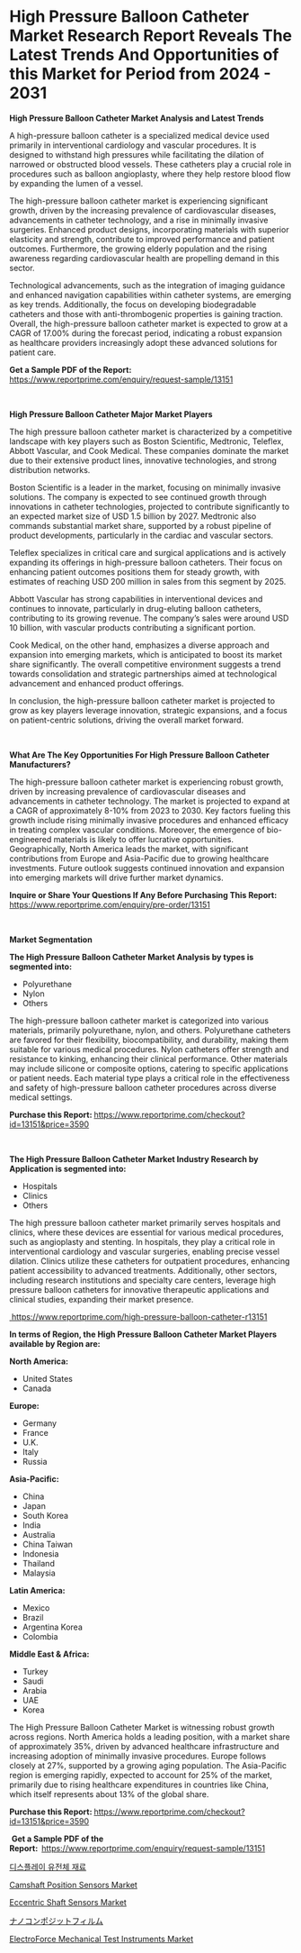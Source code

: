 <p><h1>High Pressure Balloon Catheter Market Research Report Reveals The Latest Trends And Opportunities of this Market for Period from 2024 - 2031</h1></p><p><strong>High Pressure Balloon Catheter Market Analysis and Latest Trends</strong></p>
<p><p>A high-pressure balloon catheter is a specialized medical device used primarily in interventional cardiology and vascular procedures. It is designed to withstand high pressures while facilitating the dilation of narrowed or obstructed blood vessels. These catheters play a crucial role in procedures such as balloon angioplasty, where they help restore blood flow by expanding the lumen of a vessel. </p><p>The high-pressure balloon catheter market is experiencing significant growth, driven by the increasing prevalence of cardiovascular diseases, advancements in catheter technology, and a rise in minimally invasive surgeries. Enhanced product designs, incorporating materials with superior elasticity and strength, contribute to improved performance and patient outcomes. Furthermore, the growing elderly population and the rising awareness regarding cardiovascular health are propelling demand in this sector.</p><p>Technological advancements, such as the integration of imaging guidance and enhanced navigation capabilities within catheter systems, are emerging as key trends. Additionally, the focus on developing biodegradable catheters and those with anti-thrombogenic properties is gaining traction. Overall, the high-pressure balloon catheter market is expected to grow at a CAGR of 17.00% during the forecast period, indicating a robust expansion as healthcare providers increasingly adopt these advanced solutions for patient care.</p></p>
<p><strong>Get a Sample PDF of the Report:&nbsp;</strong> <a href="https://www.reportprime.com/enquiry/request-sample/13151">https://www.reportprime.com/enquiry/request-sample/13151</a></p>
<p>&nbsp;</p>
<p><strong>High Pressure Balloon Catheter Major Market Players</strong></p>
<p><p>The high pressure balloon catheter market is characterized by a competitive landscape with key players such as Boston Scientific, Medtronic, Teleflex, Abbott Vascular, and Cook Medical. These companies dominate the market due to their extensive product lines, innovative technologies, and strong distribution networks.</p><p>Boston Scientific is a leader in the market, focusing on minimally invasive solutions. The company is expected to see continued growth through innovations in catheter technologies, projected to contribute significantly to an expected market size of USD 1.5 billion by 2027. Medtronic also commands substantial market share, supported by a robust pipeline of product developments, particularly in the cardiac and vascular sectors.</p><p>Teleflex specializes in critical care and surgical applications and is actively expanding its offerings in high-pressure balloon catheters. Their focus on enhancing patient outcomes positions them for steady growth, with estimates of reaching USD 200 million in sales from this segment by 2025.</p><p>Abbott Vascular has strong capabilities in interventional devices and continues to innovate, particularly in drug-eluting balloon catheters, contributing to its growing revenue. The company’s sales were around USD 10 billion, with vascular products contributing a significant portion.</p><p>Cook Medical, on the other hand, emphasizes a diverse approach and expansion into emerging markets, which is anticipated to boost its market share significantly. The overall competitive environment suggests a trend towards consolidation and strategic partnerships aimed at technological advancement and enhanced product offerings.</p><p>In conclusion, the high-pressure balloon catheter market is projected to grow as key players leverage innovation, strategic expansions, and a focus on patient-centric solutions, driving the overall market forward.</p></p>
<p>&nbsp;</p>
<p><strong>What Are The Key Opportunities For High Pressure Balloon Catheter Manufacturers?</strong></p>
<p><p>The high-pressure balloon catheter market is experiencing robust growth, driven by increasing prevalence of cardiovascular diseases and advancements in catheter technology. The market is projected to expand at a CAGR of approximately 8-10% from 2023 to 2030. Key factors fueling this growth include rising minimally invasive procedures and enhanced efficacy in treating complex vascular conditions. Moreover, the emergence of bio-engineered materials is likely to offer lucrative opportunities. Geographically, North America leads the market, with significant contributions from Europe and Asia-Pacific due to growing healthcare investments. Future outlook suggests continued innovation and expansion into emerging markets will drive further market dynamics.</p></p>
<p><strong>Inquire or Share Your Questions If Any Before Purchasing This Report:</strong> <a href="https://www.reportprime.com/enquiry/pre-order/13151">https://www.reportprime.com/enquiry/pre-order/13151</a></p>
<p>&nbsp;</p>
<p><strong>Market Segmentation</strong></p>
<p><strong>The High Pressure Balloon Catheter Market Analysis by types is segmented into:</strong></p>
<p><ul><li>Polyurethane</li><li>Nylon</li><li>Others</li></ul></p>
<p><p>The high-pressure balloon catheter market is categorized into various materials, primarily polyurethane, nylon, and others. Polyurethane catheters are favored for their flexibility, biocompatibility, and durability, making them suitable for various medical procedures. Nylon catheters offer strength and resistance to kinking, enhancing their clinical performance. Other materials may include silicone or composite options, catering to specific applications or patient needs. Each material type plays a critical role in the effectiveness and safety of high-pressure balloon catheter procedures across diverse medical settings.</p></p>
<p><strong>Purchase this Report:&nbsp;</strong><a href="https://www.reportprime.com/checkout?id=13151&price=3590">https://www.reportprime.com/checkout?id=13151&price=3590</a></p>
<p>&nbsp;</p>
<p><strong>The High Pressure Balloon Catheter Market Industry Research by Application is segmented into:</strong></p>
<p><ul><li>Hospitals</li><li>Clinics</li><li>Others</li></ul></p>
<p><p>The high pressure balloon catheter market primarily serves hospitals and clinics, where these devices are essential for various medical procedures, such as angioplasty and stenting. In hospitals, they play a critical role in interventional cardiology and vascular surgeries, enabling precise vessel dilation. Clinics utilize these catheters for outpatient procedures, enhancing patient accessibility to advanced treatments. Additionally, other sectors, including research institutions and specialty care centers, leverage high pressure balloon catheters for innovative therapeutic applications and clinical studies, expanding their market presence.</p></p>
<p><a href="https://www.reportprime.com/high-pressure-balloon-catheter-r13151">&nbsp;https://www.reportprime.com/high-pressure-balloon-catheter-r13151</a></p>
<p><strong>In terms of Region, the High Pressure Balloon Catheter Market Players available by Region are:</strong></p>
<p>
    <p> <strong> North America: </strong>
        <ul>
            <li>United States</li>
            <li>Canada</li>
        </ul>
        </p> 
    <p> <strong> Europe: </strong>
        <ul>
            <li>Germany</li>
            <li>France</li>
            <li>U.K.</li>
            <li>Italy</li>
            <li>Russia</li>
        </ul>
        </p> 
    <p> <strong> Asia-Pacific: </strong>
        <ul>
            <li>China</li>
            <li>Japan</li>
            <li>South Korea</li>
            <li>India</li>
            <li>Australia</li>
            <li>China Taiwan</li>
            <li>Indonesia</li>
            <li>Thailand</li>
            <li>Malaysia</li>
        </ul>
        </p> 
    <p> <strong> Latin America: </strong>
        <ul>
            <li>Mexico</li>
            <li>Brazil</li>
            <li>Argentina Korea</li>
            <li>Colombia</li>
        </ul>
        </p> 
    <p> <strong> Middle East & Africa: </strong>
        <ul>
            <li>Turkey</li>
            <li>Saudi</li>
            <li>Arabia</li>
            <li>UAE</li>
            <li>Korea</li>
        </ul>
    </p>
    </p>
<p><p>The High Pressure Balloon Catheter Market is witnessing robust growth across regions. North America holds a leading position, with a market share of approximately 35%, driven by advanced healthcare infrastructure and increasing adoption of minimally invasive procedures. Europe follows closely at 27%, supported by a growing aging population. The Asia-Pacific region is emerging rapidly, expected to account for 25% of the market, primarily due to rising healthcare expenditures in countries like China, which itself represents about 13% of the global share.</p></p>
<p><strong>Purchase this Report: </strong><a href="https://www.reportprime.com/checkout?id=13151&price=3590">https://www.reportprime.com/checkout?id=13151&price=3590</a></p>
<p>&nbsp;<strong>Get a Sample PDF of the Report:&nbsp;&nbsp;</strong><a href="https://www.reportprime.com/enquiry/request-sample/13151">https://www.reportprime.com/enquiry/request-sample/13151</a></p>
<p><strong></strong></p>
<p><p><a href="https://medium.com/@joehodytkiewicz980/display-dielectric-materials-market-%EC%9D%98-%EA%B8%80%EB%A1%9C%EB%B2%8C-%EC%8B%9C%EC%9E%A5-%EA%B0%9C%EC%9A%94%EB%8A%94-%EC%A0%84-%EC%84%B8%EA%B3%84-%EB%B0%8F-%EC%A3%BC%EC%9A%94-%EC%8B%9C%EC%9E%A5%EC%9D%98-%EC%82%B0%EC%97%85%EC%97%90-%EC%98%81%ED%96%A5%EC%9D%84-%EB%AF%B8%EC%B9%98%EB%8A%94-%EC%A3%BC%EC%9A%94-%ED%8A%B8%EB%A0%8C%EB%93%9C%EC%97%90-%EB%8C%80%ED%95%9C-%EB%8F%85%ED%8A%B9%ED%95%9C-%EA%B4%80%EC%A0%90%EC%9D%84-e9aab49e41b5">디스플레이 유전체 재료</a></p><p><a href="https://issuu.com/reportprime-2/docs/camshaft-position-sensors-market-si_e0b23370397076">Camshaft Position Sensors Market</a></p><p><a href="https://issuu.com/reportprime-2/docs/eccentric-shaft-sensors-market-size_c1f616d4fa2dc5">Eccentric Shaft Sensors Market</a></p><p><a href="https://medium.com/@qarpaiop35/nanocomposite-film-market-%E3%81%AF-%E3%82%B3%E3%82%B9%E3%83%88%E7%AE%A1%E7%90%86%E3%81%A8%E5%8A%B9%E7%8E%87%E5%90%91%E4%B8%8A%E3%82%92%E5%84%AA%E5%85%88%E3%81%97%E3%81%BE%E3%81%99-%E3%81%95%E3%82%89%E3%81%AB-%E5%A0%B1%E5%91%8A%E6%9B%B8%E3%81%AF%E5%B8%82%E5%A0%B4%E3%81%AE%E9%9C%80%E8%A6%81%E9%9D%A2%E3%81%A8%E4%BE%9B%E7%B5%A6%E9%9D%A2%E3%81%AE%E4%B8%A1%E6%96%B9%E3%82%92%E3%82%AB%E3%83%90%E3%83%BC%E3%81%97%E3%81%A6%E3%81%84%E3%81%BE%E3%81%99-nanocomposite-film-30ee5e55e5c1">ナノコンポジットフィルム</a></p><p><a href="https://medium.com/@philipwolf61/market-trends-in-the-global-electroforce-mechanical-test-instruments-market-forecast-and-analysis-5dca157e9521">ElectroForce Mechanical Test Instruments Market</a></p></p>